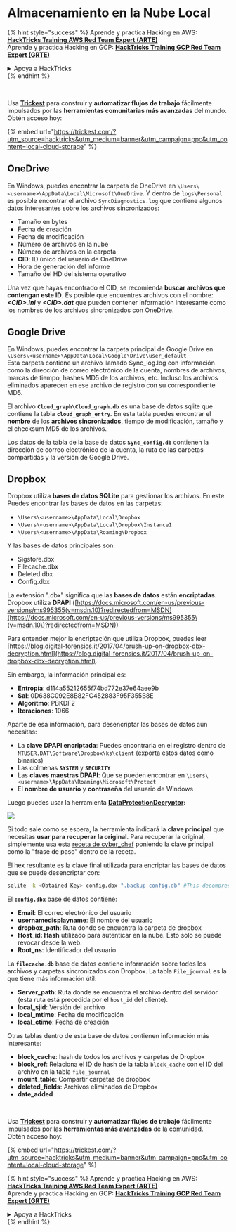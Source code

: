 # Almacenamiento en la Nube Local

{% hint style="success" %}
Aprende y practica Hacking en AWS:<img src="/.gitbook/assets/arte.png" alt="" data-size="line">[**HackTricks Training AWS Red Team Expert (ARTE)**](https://training.hacktricks.xyz/courses/arte)<img src="/.gitbook/assets/arte.png" alt="" data-size="line">\
Aprende y practica Hacking en GCP: <img src="/.gitbook/assets/grte.png" alt="" data-size="line">[**HackTricks Training GCP Red Team Expert (GRTE)**<img src="/.gitbook/assets/grte.png" alt="" data-size="line">](https://training.hacktricks.xyz/courses/grte)

<details>

<summary>Apoya a HackTricks</summary>

* Revisa los [**planes de suscripción**](https://github.com/sponsors/carlospolop)!
* **Únete al** 💬 [**grupo de Discord**](https://discord.gg/hRep4RUj7f) o al [**grupo de telegram**](https://t.me/peass) o **síguenos** en **Twitter** 🐦 [**@hacktricks\_live**](https://twitter.com/hacktricks\_live)**.**
* **Comparte trucos de hacking enviando PRs a los** [**HackTricks**](https://github.com/carlospolop/hacktricks) y [**HackTricks Cloud**](https://github.com/carlospolop/hacktricks-cloud) repositorios de github.

</details>
{% endhint %}

<figure><img src="../../../.gitbook/assets/image (48).png" alt=""><figcaption></figcaption></figure>

\
Usa [**Trickest**](https://trickest.com/?utm_source=hacktricks&utm_medium=text&utm_campaign=ppc&utm_content=local-cloud-storage) para construir y **automatizar flujos de trabajo** fácilmente impulsados por las **herramientas comunitarias más avanzadas** del mundo.\
Obtén acceso hoy:

{% embed url="https://trickest.com/?utm_source=hacktricks&utm_medium=banner&utm_campaign=ppc&utm_content=local-cloud-storage" %}

## OneDrive

En Windows, puedes encontrar la carpeta de OneDrive en `\Users\<username>\AppData\Local\Microsoft\OneDrive`. Y dentro de `logs\Personal` es posible encontrar el archivo `SyncDiagnostics.log` que contiene algunos datos interesantes sobre los archivos sincronizados:

* Tamaño en bytes
* Fecha de creación
* Fecha de modificación
* Número de archivos en la nube
* Número de archivos en la carpeta
* **CID**: ID único del usuario de OneDrive
* Hora de generación del informe
* Tamaño del HD del sistema operativo

Una vez que hayas encontrado el CID, se recomienda **buscar archivos que contengan este ID**. Es posible que encuentres archivos con el nombre: _**\<CID>.ini**_ y _**\<CID>.dat**_ que pueden contener información interesante como los nombres de los archivos sincronizados con OneDrive.

## Google Drive

En Windows, puedes encontrar la carpeta principal de Google Drive en `\Users\<username>\AppData\Local\Google\Drive\user_default`\
Esta carpeta contiene un archivo llamado Sync\_log.log con información como la dirección de correo electrónico de la cuenta, nombres de archivos, marcas de tiempo, hashes MD5 de los archivos, etc. Incluso los archivos eliminados aparecen en ese archivo de registro con su correspondiente MD5.

El archivo **`Cloud_graph\Cloud_graph.db`** es una base de datos sqlite que contiene la tabla **`cloud_graph_entry`**. En esta tabla puedes encontrar el **nombre** de los **archivos sincronizados**, tiempo de modificación, tamaño y el checksum MD5 de los archivos.

Los datos de la tabla de la base de datos **`Sync_config.db`** contienen la dirección de correo electrónico de la cuenta, la ruta de las carpetas compartidas y la versión de Google Drive.

## Dropbox

Dropbox utiliza **bases de datos SQLite** para gestionar los archivos. En este\
Puedes encontrar las bases de datos en las carpetas:

* `\Users\<username>\AppData\Local\Dropbox`
* `\Users\<username>\AppData\Local\Dropbox\Instance1`
* `\Users\<username>\AppData\Roaming\Dropbox`

Y las bases de datos principales son:

* Sigstore.dbx
* Filecache.dbx
* Deleted.dbx
* Config.dbx

La extensión ".dbx" significa que las **bases de datos** están **encriptadas**. Dropbox utiliza **DPAPI** ([https://docs.microsoft.com/en-us/previous-versions/ms995355(v=msdn.10)?redirectedfrom=MSDN](https://docs.microsoft.com/en-us/previous-versions/ms995355\(v=msdn.10\)?redirectedfrom=MSDN))

Para entender mejor la encriptación que utiliza Dropbox, puedes leer [https://blog.digital-forensics.it/2017/04/brush-up-on-dropbox-dbx-decryption.html](https://blog.digital-forensics.it/2017/04/brush-up-on-dropbox-dbx-decryption.html).

Sin embargo, la información principal es:

* **Entropía**: d114a55212655f74bd772e37e64aee9b
* **Sal**: 0D638C092E8B82FC452883F95F355B8E
* **Algoritmo**: PBKDF2
* **Iteraciones**: 1066

Aparte de esa información, para desencriptar las bases de datos aún necesitas:

* La **clave DPAPI encriptada**: Puedes encontrarla en el registro dentro de `NTUSER.DAT\Software\Dropbox\ks\client` (exporta estos datos como binarios)
* Las colmenas **`SYSTEM`** y **`SECURITY`**
* Las **claves maestras DPAPI**: Que se pueden encontrar en `\Users\<username>\AppData\Roaming\Microsoft\Protect`
* El **nombre de usuario** y **contraseña** del usuario de Windows

Luego puedes usar la herramienta [**DataProtectionDecryptor**](https://nirsoft.net/utils/dpapi\_data\_decryptor.html)**:**

![](<../../../.gitbook/assets/image (443).png>)

Si todo sale como se espera, la herramienta indicará la **clave principal** que necesitas **usar para recuperar la original**. Para recuperar la original, simplemente usa esta [receta de cyber\_chef](https://gchq.github.io/CyberChef/#recipe=Derive\_PBKDF2\_key\(%7B'option':'Hex','string':'98FD6A76ECB87DE8DAB4623123402167'%7D,128,1066,'SHA1',%7B'option':'Hex','string':'0D638C092E8B82FC452883F95F355B8E'%7D\)) poniendo la clave principal como la "frase de paso" dentro de la receta.

El hex resultante es la clave final utilizada para encriptar las bases de datos que se puede desencriptar con:
```bash
sqlite -k <Obtained Key> config.dbx ".backup config.db" #This decompress the config.dbx and creates a clear text backup in config.db
```
El **`config.dbx`** base de datos contiene:

* **Email**: El correo electrónico del usuario
* **usernamedisplayname**: El nombre del usuario
* **dropbox\_path**: Ruta donde se encuentra la carpeta de dropbox
* **Host\_id: Hash** utilizado para autenticar en la nube. Esto solo se puede revocar desde la web.
* **Root\_ns**: Identificador del usuario

La **`filecache.db`** base de datos contiene información sobre todos los archivos y carpetas sincronizados con Dropbox. La tabla `File_journal` es la que tiene más información útil:

* **Server\_path**: Ruta donde se encuentra el archivo dentro del servidor (esta ruta está precedida por el `host_id` del cliente).
* **local\_sjid**: Versión del archivo
* **local\_mtime**: Fecha de modificación
* **local\_ctime**: Fecha de creación

Otras tablas dentro de esta base de datos contienen información más interesante:

* **block\_cache**: hash de todos los archivos y carpetas de Dropbox
* **block\_ref**: Relaciona el ID de hash de la tabla `block_cache` con el ID del archivo en la tabla `file_journal`
* **mount\_table**: Compartir carpetas de dropbox
* **deleted\_fields**: Archivos eliminados de Dropbox
* **date\_added**

<figure><img src="../../../.gitbook/assets/image (48).png" alt=""><figcaption></figcaption></figure>

\
Usa [**Trickest**](https://trickest.com/?utm_source=hacktricks&utm_medium=text&utm_campaign=ppc&utm_content=local-cloud-storage) para construir y **automatizar flujos de trabajo** fácilmente impulsados por las **herramientas más avanzadas** de la comunidad.\
Obtén acceso hoy:

{% embed url="https://trickest.com/?utm_source=hacktricks&utm_medium=banner&utm_campaign=ppc&utm_content=local-cloud-storage" %}

{% hint style="success" %}
Aprende y practica Hacking en AWS:<img src="/.gitbook/assets/arte.png" alt="" data-size="line">[**HackTricks Training AWS Red Team Expert (ARTE)**](https://training.hacktricks.xyz/courses/arte)<img src="/.gitbook/assets/arte.png" alt="" data-size="line">\
Aprende y practica Hacking en GCP: <img src="/.gitbook/assets/grte.png" alt="" data-size="line">[**HackTricks Training GCP Red Team Expert (GRTE)**<img src="/.gitbook/assets/grte.png" alt="" data-size="line">](https://training.hacktricks.xyz/courses/grte)

<details>

<summary>Apoya a HackTricks</summary>

* Revisa los [**planes de suscripción**](https://github.com/sponsors/carlospolop)!
* **Únete al** 💬 [**grupo de Discord**](https://discord.gg/hRep4RUj7f) o al [**grupo de telegram**](https://t.me/peass) o **síguenos** en **Twitter** 🐦 [**@hacktricks\_live**](https://twitter.com/hacktricks\_live)**.**
* **Comparte trucos de hacking enviando PRs a los** [**HackTricks**](https://github.com/carlospolop/hacktricks) y [**HackTricks Cloud**](https://github.com/carlospolop/hacktricks-cloud) repositorios de github.

</details>
{% endhint %}
